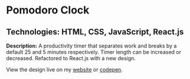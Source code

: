 # Pomodoro Clock
## Technologies: HTML, CSS, JavaScript, React.js

**Description:** A productivity timer that separates work and breaks by a default 25 and 5 minutes respectively. Timer length can be increased or decreased. Refactored to React.js with a new design.

View the design live on my [website](tjonesdev.github.io/pomodoro-clock_react) or [codepen](https://codepen.io/justkeepprogramming/pen/NWxvRJr).
